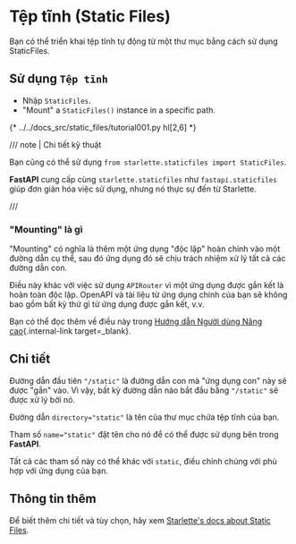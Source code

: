 # Tệp tĩnh (Static Files)

Bạn có thể triển khai tệp tĩnh tự động từ một thư mục bằng cách sử dụng StaticFiles.

## Sử dụng `Tệp tĩnh`

- Nhập `StaticFiles`.
- "Mount" a `StaticFiles()` instance in a specific path.

{* ../../docs_src/static_files/tutorial001.py hl[2,6] *}

/// note | Chi tiết kỹ thuật

Bạn cũng có thể sử dụng `from starlette.staticfiles import StaticFiles`.

**FastAPI** cung cấp cùng `starlette.staticfiles` như `fastapi.staticfiles` giúp đơn giản hóa việc sử dụng, nhưng nó thực sự đến từ Starlette.

///

### "Mounting" là gì

"Mounting" có nghĩa là thêm một ứng dụng "độc lập" hoàn chỉnh vào một đường dẫn cụ thể, sau đó ứng dụng đó sẽ chịu trách nhiệm xử lý tất cả các đường dẫn con.

Điều này khác với việc sử dụng `APIRouter` vì một ứng dụng được gắn kết là hoàn toàn độc lập. OpenAPI và tài liệu từ ứng dụng chính của bạn sẽ không bao gồm bất kỳ thứ gì từ ứng dụng được gắn kết, v.v.

Bạn có thể đọc thêm về điều này trong [Hướng dẫn Người dùng Nâng cao](../advanced/index.md){.internal-link target=\_blank}.

## Chi tiết

Đường dẫn đầu tiên `"/static"` là đường dẫn con mà "ứng dụng con" này sẽ được "gắn" vào. Vì vậy, bất kỳ đường dẫn nào bắt đầu bằng `"/static"` sẽ được xử lý bởi nó.

Đường dẫn `directory="static"` là tên của thư mục chứa tệp tĩnh của bạn.

Tham số `name="static"` đặt tên cho nó để có thể được sử dụng bên trong **FastAPI**.

Tất cả các tham số này có thể khác với `static`, điều chỉnh chúng với phù hợp với ứng dụng của bạn.

## Thông tin thêm

Để biết thêm chi tiết và tùy chọn, hãy xem <a href="https://www.starlette.io/staticfiles/" class="external-link" target="_blank">Starlette's docs about Static Files</a>.
